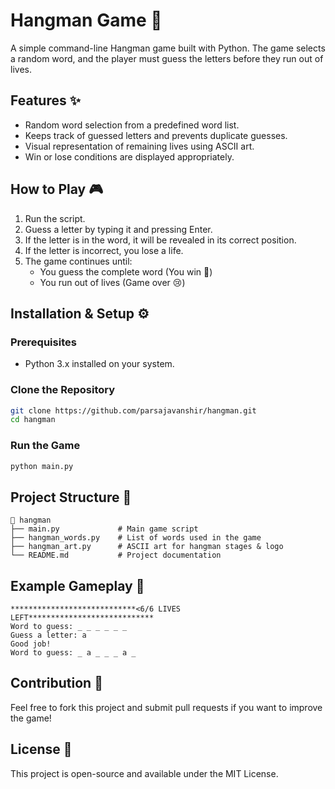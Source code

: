 # Hangman Game 🎯

A simple command-line Hangman game built with Python. The game selects a random word, and the player must guess the letters before they run out of lives.

## Features ✨
- Random word selection from a predefined word list.
- Keeps track of guessed letters and prevents duplicate guesses.
- Visual representation of remaining lives using ASCII art.
- Win or lose conditions are displayed appropriately.

## How to Play 🎮
1. Run the script.
2. Guess a letter by typing it and pressing Enter.
3. If the letter is in the word, it will be revealed in its correct position.
4. If the letter is incorrect, you lose a life.
5. The game continues until:
   - You guess the complete word (You win 🎉)
   - You run out of lives (Game over 😢)

## Installation & Setup ⚙️
### Prerequisites
- Python 3.x installed on your system.

### Clone the Repository
```sh
git clone https://github.com/parsajavanshir/hangman.git
cd hangman
```

### Run the Game
```sh
python main.py
```

## Project Structure 📁
```
📂 hangman
├── main.py             # Main game script
├── hangman_words.py    # List of words used in the game
├── hangman_art.py      # ASCII art for hangman stages & logo
└── README.md           # Project documentation
```

## Example Gameplay 📜
```
****************************<6/6 LIVES LEFT****************************
Word to guess: _ _ _ _ _ _
Guess a letter: a
Good job!
Word to guess: _ a _ _ _ a _
```

## Contribution 🤝
Feel free to fork this project and submit pull requests if you want to improve the game!

## License 📝
This project is open-source and available under the MIT License.

